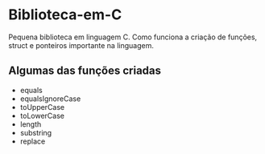 # Biblioteca-em-C
Pequena biblioteca em linguagem C. Como funciona a criação de funções, struct e ponteiros importante na linguagem.

<h2> Algumas das funções criadas</h2>
<nav>
  <ul>
    <li>equals</li>
    <li>equalsIgnoreCase</li>
    <li>toUpperCase</li>
    <li>toLowerCase</li>
    <li>length</li>
    <li>substring</li>
    <li>replace</li>
  </ul>
</nav>
